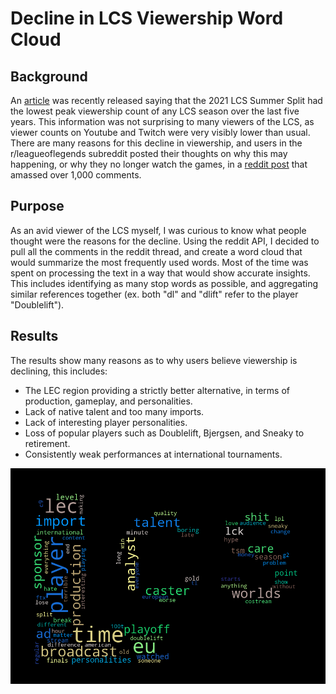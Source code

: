 
# Decline in LCS Viewership Word Cloud

## Background
 An [article](https://dotesports.com/league-of-legends/news/2021-lcs-summer-split-lowest-peak-viewership-count-any-lcs-season-last-5-years) was recently released saying that the 2021 LCS Summer Split had the lowest peak viewership count of any LCS season over the last five years. This information was not surprising to many viewers of the LCS, as viewer counts on Youtube and Twitch were very visibly lower than usual. There are many reasons for this decline in viewership, and users in the r/leagueoflegends subreddit posted their thoughts on why this may happening, or why they no longer watch the games, in a [reddit post](https://www.reddit.com/r/leagueoflegends/comments/pf0rwq/the_2021_lcs_summer_split_had_the_lowest_peak/) that amassed over 1,000 comments.

## Purpose
 As an avid viewer of the LCS myself, I was curious to know what people thought were the reasons for the decline. Using the reddit API, I decided to pull all the comments in the reddit thread, and create a word cloud that would summarize the most frequently used words. Most of the time was spent on processing the text in a way that would show accurate insights. This includes identifying as many stop words as possible, and aggregating similar references together (ex. both "dl" and "dlift" refer to the player "Doublelift").

## Results
The results show many reasons as to why users believe viewership is declining, this includes:

 - The LEC region providing a strictly better alternative, in terms of production, gameplay, and personalities.
 - Lack of native talent and too many imports.
 - Lack of interesting player personalities.
 - Loss of popular players such as Doublelift, Bjergsen, and Sneaky to retirement.
 - Consistently weak performances at international tournaments. 

![LCS Decline WordCloud](./images/lcs_decline_cloud.png "LCS Decline WordCloud")
